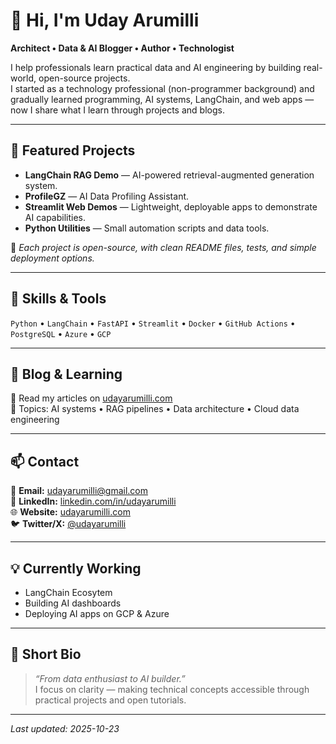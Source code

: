 <!-- README.md for GitHub profile: udayarumilli -->

# 👋 Hi, I'm Uday Arumilli  
**Architect • Data & AI Blogger • Author • Technologist**

I help professionals learn practical data and AI engineering by building real-world, open-source projects.  
I started as a technology professional (non-programmer background) and gradually learned programming, AI systems, LangChain, and web apps — now I share what I learn through projects and blogs.

---

## 🚀 Featured Projects
- **LangChain RAG Demo** — AI-powered retrieval-augmented generation system.  
- **ProfileGZ** — AI Data Profiling Assistant.  
- **Streamlit Web Demos** — Lightweight, deployable apps to demonstrate AI capabilities.  
- **Python Utilities** — Small automation scripts and data tools.

🧩 *Each project is open-source, with clean README files, tests, and simple deployment options.*

---

## 🧠 Skills & Tools
`Python` • `LangChain` • `FastAPI` • `Streamlit` • `Docker` • `GitHub Actions` • `PostgreSQL` • `Azure` • `GCP`

---

## 📝 Blog & Learning
📖 Read my articles on [udayarumilli.com](https://udayarumilli.com)  
💬 Topics: AI systems • RAG pipelines • Data architecture • Cloud data engineering

---

## 📫 Contact
📧 **Email:** [udayarumilli@gmail.com](mailto:udayarumilli@gmail.com)  
🔗 **LinkedIn:** [linkedin.com/in/udayarumilli](https://linkedin.com/in/udayarumilli)  
🌐 **Website:** [udayarumilli.com](https://udayarumilli.com)  
🐦 **Twitter/X:** [@udayarumilli](https://twitter.com/udayarumilli)

---

## 💡 Currently Working
- LangChain Ecosytem  
- Building AI dashboards  
- Deploying AI apps on GCP & Azure

---

## 🌟 Short Bio
> *“From data enthusiast to AI builder.”*  
I focus on clarity — making technical concepts accessible through practical projects and open tutorials.

---

*Last updated: 2025-10-23*
